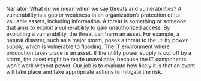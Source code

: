 Narrator: What do we mean when we say threats and vulnerabilities? A vulnerability is a gap or weakness in an organization’s protection of its valuable assets, including information. A threat is something or someone that aims to exploit a vulnerability to gain unauthorized access.  By exploiting a vulnerability, the threat can harm an asset. For example, a natural disaster, such as a major storm, poses a threat to the utility power supply, which is vulnerable to flooding. The IT environment where production takes place is an asset. If the utility power supply is cut off by a storm, the asset might be made unavailable, because the IT components won’t work without power. Our job is to evaluate how likely it is that an event will take place and take appropriate actions to mitigate the risk.  
